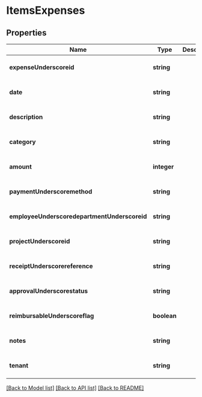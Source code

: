 # ItemsExpenses

## Properties
Name | Type | Description | Notes
------------ | ------------- | ------------- | -------------
**expenseUnderscoreid** | **string** |  | [optional] [default to null]
**date** | **string** |  | [optional] [default to null]
**description** | **string** |  | [optional] [default to null]
**category** | **string** |  | [optional] [default to null]
**amount** | **integer** |  | [optional] [default to null]
**paymentUnderscoremethod** | **string** |  | [optional] [default to null]
**employeeUnderscoredepartmentUnderscoreid** | **string** |  | [optional] [default to null]
**projectUnderscoreid** | **string** |  | [optional] [default to null]
**receiptUnderscorereference** | **string** |  | [optional] [default to null]
**approvalUnderscorestatus** | **string** |  | [optional] [default to null]
**reimbursableUnderscoreflag** | **boolean** |  | [optional] [default to null]
**notes** | **string** |  | [optional] [default to null]
**tenant** | **string** |  | [optional] [default to null]

[[Back to Model list]](../README.md#documentation-for-models) [[Back to API list]](../README.md#documentation-for-api-endpoints) [[Back to README]](../README.md)


